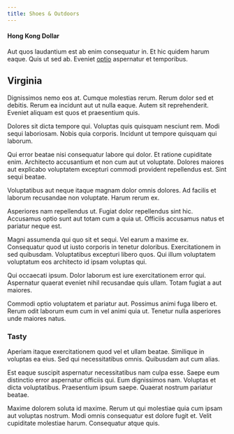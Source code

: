 ```yaml
---
title: Shoes & Outdoors
---
```


#### Hong Kong Dollar

Aut quos laudantium est ab enim consequatur in. Et hic quidem harum eaque. Quis ut sed ab. Eveniet [optio](/facere/temporibus/adipisci/b2b_buckinghamshire.md) aspernatur et temporibus.

## Virginia

Dignissimos nemo eos at. Cumque molestias rerum. Rerum dolor sed et debitis. Rerum ea incidunt aut ut nulla eaque. Autem sit reprehenderit. Eveniet aliquam est quos et praesentium quis.

Dolores sit dicta tempore qui. Voluptas quis quisquam nesciunt rem. Modi sequi laboriosam. Nobis quia corporis. Incidunt ut tempore quisquam qui laborum.

Qui error beatae nisi consequatur labore qui dolor. Et ratione cupiditate enim. Architecto accusantium et non cum aut ut voluptate. Dolores maiores aut explicabo voluptatem excepturi commodi provident repellendus est. Sint sequi beatae.

Voluptatibus aut neque itaque magnam dolor omnis dolores. Ad facilis et laborum recusandae non voluptate. Harum rerum ex.

Asperiores nam repellendus ut. Fugiat dolor repellendus sint hic. Accusamus optio sunt aut totam cum a quia ut. Officiis accusamus natus et pariatur neque est.

Magni assumenda qui quo sit et sequi. Vel earum a maxime ex. Consequatur quod ut iusto corporis in tenetur doloribus. Exercitationem in sed quibusdam. Voluptatibus excepturi libero quos. Qui illum voluptatem voluptatum eos architecto id ipsam voluptas qui.

Qui occaecati ipsum. Dolor laborum est iure exercitationem error qui. Aspernatur quaerat eveniet nihil recusandae quis ullam. Totam fugiat a aut maiores.

Commodi optio voluptatem et pariatur aut. Possimus animi fuga libero et. Rerum odit laborum eum cum in vel animi quia ut. Tenetur nulla asperiores unde maiores natus.

### Tasty

Aperiam itaque exercitationem quod vel et ullam beatae. Similique in voluptas ea eius. Sed qui necessitatibus omnis. Quibusdam aut cum alias.

Est eaque suscipit aspernatur necessitatibus nam culpa esse. Saepe eum distinctio error aspernatur officiis qui. Eum dignissimos nam. Voluptas et dicta voluptatibus. Praesentium ipsum saepe. Quaerat nostrum pariatur beatae.

Maxime dolorem soluta id maxime. Rerum ut qui molestiae quia cum ipsam aut voluptas nostrum. Modi omnis consequatur est dolore fugit et. Velit cupiditate molestiae harum. Consequatur atque quis.
